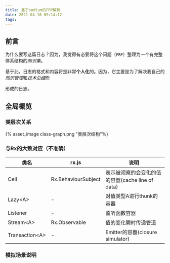 ```yaml
---
title: 基于sodium的FRP解析
date: 2021-04-10 09:14:12
tags:
---
```


## 前言
为什么要写这篇日志？因为，我觉得有必要将这个问题（`FRP`）整理为一个有完整体系结构的*知识集*。

基于此，日志的格式和内容将是非常**个人化**的。因为，它主要是为了解决我自己的*知识管理*和*技术总结*而

形成的日志。

## 全局概览

### 类层次关系
{% asset_image class-graph.png "类层次结构"%}

### 与Rx的大致对应（不准确）
| 类名 | rx.js| 说明 |
| - | - | - |
| Cell | Rx.BehaviourSubject | 表示被观察的会变化的值的容器(cache line of data) |
| Lazy\<A\> | - | 对值类型A进行thunk的容器 |
| Listener  | -  | 监听函数容器 |
| Stream\<A\> | Rx.Observable | 值的变化瞬时传递管道 |
| Transaction\<A\> | - | Emitter的容器(closure simulator) |

### 模拟场景说明









